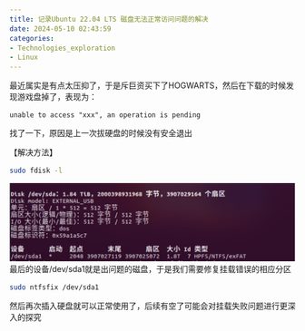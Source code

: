 ```yaml
---
title: 记录Ubuntu 22.04 LTS 磁盘无法正常访问问题的解决
date: 2024-05-10 02:43:59
categories:
- Technologies_exploration
- Linux
---
```

最近属实是有点太压抑了，于是斥巨资买下了HOGWARTS，然后在下载的时候发现游戏盘掉了，表现为：
```
unable to access "xxx", an operation is pending 
```
找了一下，原因是上一次拔硬盘的时候没有安全退出

【解决方法】
```bash
sudo fdisk -l 
```
![](image.png)
最后的设备/dev/sda1就是出问题的磁盘，于是我们需要修复挂载错误的相应分区
```bash
sudo ntfsfix /dev/sda1
```
然后再次插入硬盘就可以正常使用了，后续有空了可能会对挂载失败问题进行更深入的探究